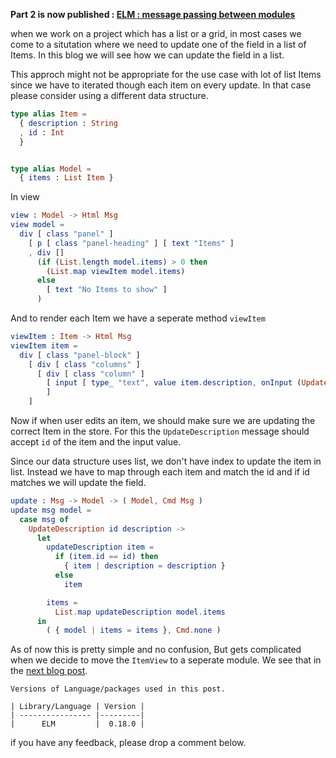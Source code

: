<!--


---
 'ELM : Update field in a list'
excerpt: 'Simple way to update a field in the list of Items.'
date: 2018-05-01 06:05:00 IST
updated: 2018-05-01 06:05:00 IST
categories: elm
tags: elm
---

-->
<!DOCTYPE html>
<html>

<head>
  <title>basic-git-workflow</title>
  <meta charset="utf-8">
  <meta name="viewport" content="width=device-width, initial-scale=1.0">

  <link rel="stylesheet" href="./css/bootstrap.css">
  <link rel="stylesheet" href="./css/bootstrap.grid.css">
  <link rel="stylesheet" href="./css/bootstrap.min.css">
  <link rel="stylesheet" href="./css/bootstrap-reboot.min.css">
  <link rel="stylesheet" href="./css/bootstrap.css.map">
  <link rel="stylesheet" href="./css/blog-home.css">
  <link rel="stylesheet" href="./css/prism.css">
  <script async defer src="./css/prism.js"></script>
</head>

<body>

**Part 2 is now published : [ELM : message passing between modules][part_2]**

when we work on a project which has a list or a grid, in most cases we come to a situtation where we need to update one of the field in a list of Items.
In this blog we will see how we can update the field in a list.

This approch might not be appropriate for the use case with lot of list Items since we have to iterated though each item on every update. In that case please consider using a different data structure.

```elm
type alias Item =
  { description : String
  , id : Int
  }


type alias Model =
  { items : List Item }
```

In view

```elm
view : Model -> Html Msg
view model =
  div [ class "panel" ]
    [ p [ class "panel-heading" ] [ text "Items" ]
    , div []
      (if (List.length model.items) > 0 then
        (List.map viewItem model.items)
      else
        [ text "No Items to show" ]
      )
```

And to render each Item we have a seperate method `viewItem`

```elm
viewItem : Item -> Html Msg
viewItem item =
  div [ class "panel-block" ]
    [ div [ class "columns" ]
      [ div [ class "column" ]
        [ input [ type_ "text", value item.description, onInput (UpdateDescription item.id) ] []
        ]
    ]
```

Now if when user edits an item, we should make sure we are updating the correct Item in the store.
For this the `UpdateDescription` message should accept `id` of the item and the input value.

Since our data structure uses list, we don't have index to update the item in list.
Instead we have to map through each item and match the id and if id matches we will update the field.

```elm
update : Msg -> Model -> ( Model, Cmd Msg )
update msg model =
  case msg of
    UpdateDescription id description ->
      let
        updateDescription item =
          if (item.id == id) then
            { item | description = description }
          else
            item

        items =
          List.map updateDescription model.items
      in
        ( { model | items = items }, Cmd.none )
```

As of now this is pretty simple and no confusion, But gets complicated when we decide to move the `ItemView` to a seperate module. We see that in the [next blog post][part_2].

    Versions of Language/packages used in this post.

    | Library/Language | Version |
    | ---------------- |---------|
    |      ELM         |  0.18.0 |

if you have any feedback, please drop a comment below.

[part_2]: /2018/05/elm-message-passing-between-modules.html
